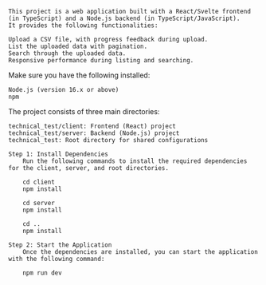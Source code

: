 <!-- Technical Test Application -->

    This project is a web application built with a React/Svelte frontend (in TypeScript) and a Node.js backend (in TypeScript/JavaScript). 
    It provides the following functionalities:

    Upload a CSV file, with progress feedback during upload.
    List the uploaded data with pagination.
    Search through the uploaded data.
    Responsive performance during listing and searching.

<!-- Prerequisites -->

Make sure you have the following installed:

    Node.js (version 16.x or above)
    npm

<!-- Project Structure -->

The project consists of three main directories:

    technical_test/client: Frontend (React) project
    technical_test/server: Backend (Node.js) project
    technical_test: Root directory for shared configurations

<!-- Installation -->

    Step 1: Install Dependencies
        Run the following commands to install the required dependencies for the client, server, and root directories.

        cd client
        npm install

        cd server
        npm install

        cd ..
        npm install

    Step 2: Start the Application
        Once the dependencies are installed, you can start the application with the following command:

        npm run dev
